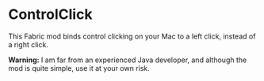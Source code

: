 # ControlClick

This Fabric mod binds control clicking on your Mac to a left click, instead of a right click.

**Warning:** I am far from an experienced Java developer, and although the mod is quite simple, use it at your own risk.